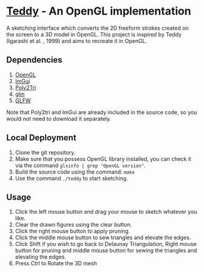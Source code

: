 # [Teddy](https://www.cs.toronto.edu/~jacobson/seminar/igarashi-et-al-1999.pdf) - An OpenGL implementation
A sketching interface which converts the 2D freeform strokes created on the screen to a 3D model in OpenGL. This project is inspired by Teddy (Igarashi et al. , 1999) and aims to recreate it in OpenGL.

## Dependencies
1. [OpenGL](https://www.opengl.org/)
2. [ImGui](https://github.com/ocornut/imgui)
3. [Poly2Tri](https://github.com/greenm01/poly2tri)
4. [glm](https://glm.g-truc.net/)
5. [GLFW](https://www.glfw.org/)

Note that Poly2tri and ImGui are already included in the source code, so you would not need to download it separately.

## Local Deployment
1. Clone the git repository.
2. Make sure that you possess OpenGL library installed, you can check it via the command ```glxinfo | grep "OpenGL version"```.
2. Build the source code using the command: ```make```
3. Use the command ```./teddy``` to start sketching.

## Usage
1. Click the left mouse button and drag your mouse to sketch whatever you like.
2. Clear the drawn figures using the clear button.
3. Click the right mouse button to apply pruning.
4. Click the middle mouse button to sew triangles and elevate the edges.
5. Click Shift if you wish to go back to Delaunay Triangulation, Right mouse button for pruning and middle mouse button for sewing the triangles and elevating the edges.
6. Press Ctrl to Rotate the 3D mesh
